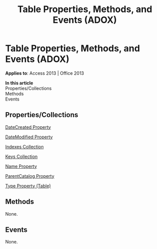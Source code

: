 ﻿---
title: Table Properties, Methods, and Events (ADOX)
TOCTitle: Properties, Methods, and Events
ms:assetid: c1bb1a4b-92dc-25ee-5ab2-be6bbe713e8a
ms:mtpsurl: https://msdn.microsoft.com/en-us/library/JJ249942(v=office.15)
ms:contentKeyID: 48547535
ms.date: 09/18/2015
mtps_version: v=office.15
---

# Table Properties, Methods, and Events (ADOX)


**Applies to**: Access 2013 | Office 2013

**In this article**  
Properties/Collections  
Methods  
Events  

## Properties/Collections

[DateCreated Property](datecreated-property-adox.md)

[DateModified Property](datemodified-property-adox.md)

[Indexes Collection](indexes-collection-adox.md)

[Keys Collection](keys-collection-adox.md)

[Name Property](name-property-adox.md)

[ParentCatalog Property](parentcatalog-property-adox.md)

[Type Property (Table)](https://msdn.microsoft.com/en-us/library/jj250042\(v=office.15\))

## Methods

None.

## Events

None.

